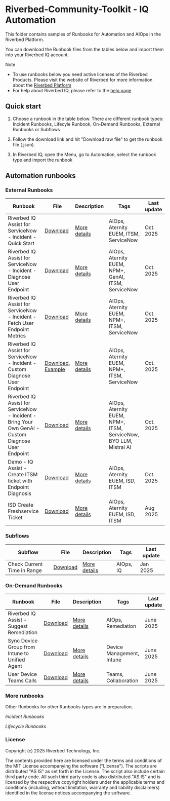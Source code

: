 # Riverbed-Community-Toolkit - IQ Automation

This folder contains samples of Runbooks for Automation and AIOps in the Riverbed Platform.

You can download the Runbook files from the tables below and import them into your Riverbed IQ account. 

> [!NOTE]
> * To use runbooks below you need active licenses of the Riverbed Products. Please visit the website of Riverbed for more information about the [Riverbed Platform](https://www.riverbed.com/platform)
> * For help about Riverbed IQ, please refer to the [help page](https://help.cloud.riverbed.com/) 

## Quick start

1. Choose a runbook in the table below. There are different runbook types: Incident Runbooks, Lifecyle Runbook, On-Demand Runbooks, External Runbooks or Subflows

2. Follow the download link and hit "Download raw file" to get the runbook file (.json).

3. In Riverbed IQ, open the Menu, go to Automation, select the runbook type and import the runbook

## Automation runbooks

### External Runbooks

| Runbook | File | Description | Tags | Last update |
| --- | --- | --- | --- | --- |
| Riverbed IQ Assist for ServiceNow - Incident - Quick Start | [Download](Automation/External%20Runbooks/100-riverbed-iq-assist-for-servicenow-incident-quickstart/Riverbed%20IQ%20Assist%20for%20ServiceNow%20-%20Incident%20-%20Quick%20Start.json) | [More details](Automation/External%20Runbooks/100-riverbed-iq-assist-for-servicenow-incident-quickstart) | AIOps, Aternity EUEM, ITSM, ServiceNow | Oct. 2025 |
| Riverbed IQ Assist for ServiceNow - Incident - Diagnose User Endpoint | [Download](Automation/External%20Runbooks/101-riverbed-iq-assist-for-servicenow-incident-diagnose-user-endpoint/Riverbed%20IQ%20Assist%20for%20ServiceNow%20-%20Incident%20-%20Diagnose%20User%20Endpoint.json) | [More details](Automation/External%20Runbooks/101-riverbed-iq-assist-for-servicenow-incident-diagnose-user-endpoint/) | AIOps, Aternity EUEM, NPM+, GenAI, ITSM, ServiceNow | Oct. 2025 |
| Riverbed IQ Assist for ServiceNow - Incident - Fetch User Endpoint Metrics | [Download](Automation/External%20Runbooks/102-riverbed-iq-assist-for-servicenow-incident-fetch-user-endpoint-metrics/Riverbed%20IQ%20Assist%20for%20ServiceNow%20-%20Incident%20-%20Fetch%20User%20Endpoint%20Metrics.json) | [More details](Automation/External%20Runbooks/102-riverbed-iq-assist-for-servicenow-incident-fetch-user-endpoint-metrics/) | AIOps, Aternity EUEM, NPM+, ITSM, ServiceNow | Oct. 2025 |
| Riverbed IQ Assist for ServiceNow - Incident - Custom Diagnose User Endpoint | [Download](Automation/External%20Runbooks/103-riverbed-iq-assist-for-servicenow-incident-custom-diagnose-user-endpoint/Riverbed%20IQ%20Assist%20for%20ServiceNow%20-%20Incident%20-%20Custom%20Diagnose%20User%20Endpoint.json), [Example](Automation/External%20Runbooks/103-riverbed-iq-assist-for-servicenow-incident-custom-diagnose-user-endpoint/examples/Riverbed%20IQ%20Assist%20for%20ServiceNow%20-%20Incident%20-%20Custom%20Diagnose%20User%20Endpoint%20-%20EUEM%20only.json) | [More details](Automation/External%20Runbooks/103-riverbed-iq-assist-for-servicenow-incident-custom-diagnose-user-endpoint/) | AIOps, Aternity EUEM, NPM+, ITSM, ServiceNow | Oct. 2025 |
| Riverbed IQ Assist for ServiceNow - Incident - Bring Your Own GenAI - Custom Diagnose User Endpoint | [Download](Automation/External%20Runbooks/104-riverbed-iq-assist-for-servicenow-incident-bring-your-own-genai-custom-diagnose-user-endpoint-mistral-ai/Riverbed%20IQ%20Assist%20for%20ServiceNow%20-%20Incident%20-%20Bring%20Your%20Own%20GenAI%20and%20Diagnose%20User%20Endpoint%20-%20Mistral%20AI.json) | [More details](Automation/External%20Runbooks/104-riverbed-iq-assist-for-servicenow-incident-bring-your-own-genai-custom-diagnose-user-endpoint-mistral-ai//) | AIOps, Aternity EUEM, NPM+, ITSM, ServiceNow, BYO LLM, Mistral AI | Oct. 2025 |
| Demo - IQ Assist - Create ITSM ticket with Endpoint Diagnosis | [Download](Automation/External%20Runbooks/200-riverbed-iq-assist-isd-endpoint-diagnosis/Demo%20-%20IQ%20Assist%20-%20Create%20ITSM%20ticket%20with%20Endpoint%20Diagnosis.json) | [More details](Automation/External%20Runbooks/200-riverbed-iq-assist-isd-endpoint-diagnosis) | AIOps, Aternity EUEM, ISD, ITSM | Oct. 2025 |
| ISD Create Freshservice Ticket | [Download](Automation/External%20Runbooks/isd-create-freshservice-ticket/isd-create-freshservice-ticket.json) | [More details](Automation/External%20Runbooks/isd-create-freshservice-ticket) | AIOps, Aternity EUEM, ISD, ITSM | Aug 2025 |

### Subflows

| Subflow | File | Description | Tags | Last update |
| --- | --- | --- | --- | --- |
| Check Current Time in Range | [Download](Automation/Subflows/Check%20Current%20Time%20in%20Range/Check%20Current%20Time%20in%20Range.txt) | [More details](Automation/Subflows/Check%20Current%20Time%20in%20Range) | AIOps, IQ | Jan 2025 |

### On-Demand Runbooks

| Runbook | File | Description | Tags | Last update |
| --- | --- | --- | --- | --- |
| Riverbed IQ Assist - Suggest Remediation | [Download](Automation/On-Demand%20Runbooks/101-riverbed-iq-assist-suggest-remediation/Riverbed%20IQ%20Assist%20-%20Diagnostic%20and%20Remediation%20Suggestion%20for%20User%20Endpoint.json) | [More details](Automation/On-Demand%20Runbooks/101-riverbed-iq-assist-suggest-remediation) | AIOps, Remediation | June 2025 |
| Sync Device Group from Intune to Unified Agent | [Download](Automation/On-Demand%20Runbooks/102-sync-device-group-from-intune-to-unified-agent/Demo%20-%20Sync%20Device%20Group%20from%20Intune%20to%20Unified%20Agent.json) | [More details](Automation/On-Demand%20Runbooks/102-sync-device-group-from-intune-to-unified-agent) | Device Management, Intune | June 2025 |
| User Device Teams Calls | [Download](Automation/On-Demand%20Runbooks/103-user-device-teams-calls/User%20Device%20Teams%20Calls.json) | [More details](Automation/On-Demand%20Runbooks/103-user-device-teams-calls) | Teams, Collaboration | June 2025 |

### More runbooks

Other Runbooks for other Runbooks types are in preparation.

*Incident Runbooks*

*Lifecycle Runbooks*


### License

Copyright (c) 2025 Riverbed Technology, Inc.

The contents provided here are licensed under the terms and conditions of the MIT License accompanying the software ("License"). The scripts are distributed "AS IS" as set forth in the License. The script also include certain third party code. All such third party code is also distributed "AS IS" and is licensed by the respective copyright holders under the applicable terms and conditions (including, without limitation, warranty and liability disclaimers) identified in the license notices accompanying the software.
